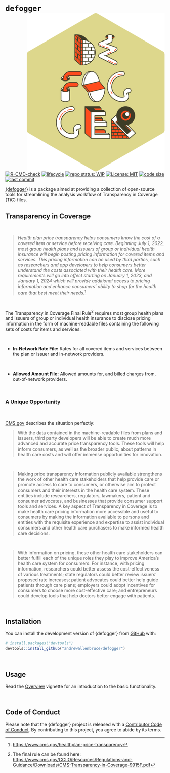 
<!-- README.md is generated from README.Rmd. Please edit that file -->

# `defogger` <a href="https://andrewallenbruce.github.io/defogger/"><img src="man/figures/logo.svg" align="right" height="500"/></a>

<!-- badges: start -->

[![R-CMD-check](https://github.com/andrewallenbruce/defogger/actions/workflows/R-CMD-check.yaml/badge.svg)](https://github.com/andrewallenbruce/defogger/actions/workflows/R-CMD-check.yaml)
[![lifecycle](https://img.shields.io/badge/lifecycle-experimental-orange.svg)](https://lifecycle.r-lib.org/articles/stages.html#experimental)
[![repo status:
WIP](https://www.repostatus.org/badges/latest/wip.svg)](https://www.repostatus.org/#wip)
[![License:
MIT](https://img.shields.io/badge/license-MIT-blue.svg)](https://choosealicense.com/licenses/mit/)
[![code
size](https://img.shields.io/github/languages/code-size/andrewallenbruce/defogger.svg)](https://github.com/andrewallenbruce/defogger)
[![last
commit](https://img.shields.io/github/last-commit/andrewallenbruce/defogger.svg)](https://github.com/andrewallenbruce/defogger/commits/main)

<!-- badges: end -->

[{defogger}](https://github.com/andrewallenbruce/defogger/) is a package
aimed at providing a collection of open-source tools for streamlining
the analysis workflow of Transparency in Coverage (TiC) files.

## Transparency in Coverage

<br>

> *Health plan price transparency helps consumers know the cost of a
> covered item or service before receiving care. Beginning July 1, 2022,
> most group health plans and issuers of group or individual health
> insurance will begin posting pricing information for covered items and
> services. This pricing information can be used by third parties, such
> as researchers and app developers to help consumers better understand
> the costs associated with their health care. More requirements will go
> into effect starting on January 1, 2023, and January 1, 2024 which
> will provide additional access to pricing information and enhance
> consumers’ ability to shop for the health care that best meet their
> needs.*[^1]

<br>

The [Transparency in Coverage Final
Rule](https://www.cms.gov/newsroom/fact-sheets/transparency-coverage-final-rule-fact-sheet-cms-9915-f)[^2]
requires most group health plans and issuers of group or individual
health insurance to disclose pricing information in the form of
machine-readable files containing the following sets of costs for items
and services:

<br>

-   **In-Network Rate File:** Rates for all covered items and services
    between the plan or issuer and in-network providers.

<br>

-   **Allowed Amount File:** Allowed amounts for, and billed charges
    from, out-of-network providers.

<br>

### A Unique Opportunity

<br>

[CMS.gov](https://www.cms.gov/) describes the situation perfectly:

> With the data contained in the machine-readable files from plans and
> issuers, third party developers will be able to create much more
> advanced and accurate price transparency tools. These tools will help
> inform consumers, as well as the broader public, about patterns in
> health care costs and will offer immense opportunities for innovation.

<br>

> Making price transparency information publicly available strengthens
> the work of other health care stakeholders that help provide care or
> promote access to care to consumers, or otherwise aim to protect
> consumers and their interests in the health care system. These
> entities include researchers, regulators, lawmakers, patient and
> consumer advocates, and businesses that provide consumer support tools
> and services. A key aspect of Transparency in Coverage is to make
> health care pricing information more accessible and useful to
> consumers by making the information available to persons and entities
> with the requisite experience and expertise to assist individual
> consumers and other health care purchasers to make informed health
> care decisions.

<br>

> With information on pricing, these other health care stakeholders can
> better fulfill each of the unique roles they play to improve America’s
> health care system for consumers. For instance, with pricing
> information, researchers could better assess the cost-effectiveness of
> various treatments; state regulators could better review issuers’
> proposed rate increases; patient advocates could better help guide
> patients through care plans; employers could adopt incentives for
> consumers to choose more cost-effective care; and entrepreneurs could
> develop tools that help doctors better engage with patients.

<br>

## Installation

You can install the development version of {defogger} from
[GitHub](https://github.com/) with:

``` r
# install.packages("devtools")
devtools::install_github("andrewallenbruce/defogger")
```

<br>

## Usage

Read the
[Overview](https://andrewallenbruce.github.io/defogger/articles/defogger.html)
vignette for an introduction to the basic functionality.

<br>

## Code of Conduct

Please note that the {defogger} project is released with a [Contributor
Code of
Conduct](https://andrewallenbruce.github.io/defogger/CODE_OF_CONDUCT.html).
By contributing to this project, you agree to abide by its terms.

[^1]: <https://www.cms.gov/healthplan-price-transparency>

[^2]: The final rule can be found here:
    <https://www.cms.gov/CCIIO/Resources/Regulations-and-Guidance/Downloads/CMS-Transparency-in-Coverage-9915F.pdf>
